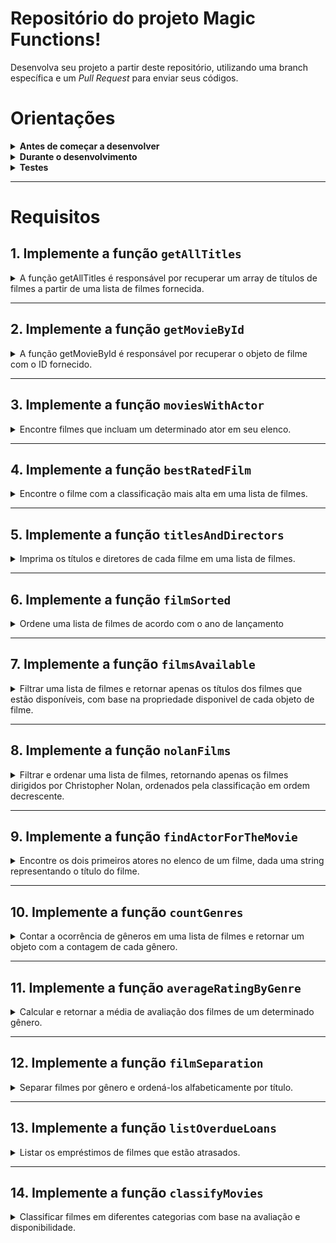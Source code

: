 
# Repositório do projeto Magic Functions!
	
Desenvolva seu projeto a partir deste repositório, utilizando uma branch específica e um _Pull Request_ para enviar seus códigos.

	
# Orientações
	
<details>
<summary><strong>Antes de começar a desenvolver</strong></summary><br />

1. Clone o repositório

	*  Use o comando: `git clone git@github.com:tryber/sd-023-a-project-zoo-functions.git`

* Entre na pasta do repositório que você acabou de clonar:

	*  `cd sd-023-a-project-zoo-functions`

2. Instale as dependências

	* Para isso, use o seguinte comando: `npm install`

3. Crie uma branch a partir da branch `main`

	* Verifique se você está na branch `main`
	  * Exemplo: `git branch`
	* Se não estiver, mude para a branch `main`
	  * Exemplo: `git checkout main`
	* Agora, crie uma branch para qual você vai submeter os `commits` do seu projeto:
		* Você deve criar uma branch no seguinte formato: `nome-de-usuario-nome-do-projeto`
		* Exemplo: `git checkout -b luiza-zoo-functions-project`

4. Adicione as mudanças ao _stage_ do Git e faça um `commit`
	* Verifique que as mudanças ainda não estão no _stage_
	  * Exemplo: `git status` (os arquivos no diretório `src` devem aparecer em vermelho)

	* Adicione o novo arquivo ao _stage_ do Git
	  * Exemplo: `git add .` (adicionando todas as mudanças - _que estavam em vermelho_ - ao stage do Git)
	  *  `git status` (deve aparecer listado os arquivos do diretório `src` em verde)

	* Faça o `commit` inicial
	  * Exemplo: `git commit -m 'iniciando o projeto. VAMOS COM TUDO :rocket:'` (fazendo o primeiro commit)
	*  `git status` (deve aparecer uma mensagem tipo _nothing to commit_ )

5. Adicione a sua branch com o novo `commit` ao repositório remoto

	* Usando o exemplo anterior: `git push -u origin luiza-zoo-functions-project`

6. Crie um novo `Pull Request`  _(PR)_
	* Vá até a página de _Pull Requests_ do [repositório no GitHub](https://github.com/tryber/sd-023-a-project-zoo-functions/pulls)
	* Clique no botão verde _"New pull request"_
	* Clique na caixa de seleção _"Compare"_ e escolha a sua branch **com atenção**
	* Coloque um título para o seu _Pull Request_
    * Exemplo: _"Cria tela de busca"_
	* Clique no botão verde _"Create pull request"_
	* Adicione uma descrição para o _Pull Request_ e clique no botão verde _"Create pull request"_
	*  **Não se preocupe em preencher mais nada por enquanto!**
	* Volte até a [página de _Pull Requests_ do repositório](https://github.com/tryber/sd-023-a-project-zoo-functions/pulls) e confira que o seu _Pull Request_ está criado.
	
</details>
	
<details>
<summary><strong>Durante o desenvolvimento</strong></summary><br />
	
* Faça `commits` das alterações que você fizer no código regularmente;
	
* Lembre-se de sempre após um (ou alguns) `commits` atualizar o repositório remoto;
	
* Os comandos que você utilizará com mais frequência são:
	
1. `git status` _(para verificar o que está em vermelho - fora do stage - e o que está em verde - no stage)_;
	
2. `git add` _(para adicionar arquivos ao stage do Git)_;
	
3. `git commit` _(para criar um commit com os arquivos que estão no stage do Git)_;
	
4. `git push -u origin nome-da-branch` _(para enviar o commit para o repositório remoto na primeira vez que fizer o `push` de uma nova branch)_;
	
5. `git push` _(para enviar o commit para o repositório remoto após o passo anterior)_.
	
</details>
	
<details>
<summary><strong>Testes</strong></summary><br />

Para que os testes sejam executados localmente, verifique se a versão do node na sua máquina é a `16` ou superior:

```bash
node -v
```

Caso a versão seja diferente, você pode utilizar o `nvm` para trocar de versão com o seguinte comando:

```bash
nvm use 16
```
	
Para testar todas funções no terminal, basta executar o comando abaixo:
	
```bash
npm test
```

Caso queira testar apenas uma função rode o comando abaixo:

```bash
npm test nome-do-arquivo
```

Por exemplo:

```bash
npm test 11-averageRatingByGenre.test
```
Ou somente o número:
```bash
npm test 11
```
</details>

---

# Requisitos

## 1. Implemente a função `getAllTitles`

<details>
  <summary>
  A função getAllTitles é responsável por recuperar um array de títulos de filmes a partir de uma lista de filmes fornecida.
  </summary> <br />

- Faça com que a função `getAllTitles` possa receber vários parâmetros;

- Retorne um array de títulos de filmes quando a função é chamada com entrada válida.;

- Retorne um array vazio quando a função é chamada com um array de entrada vazio.

**O que será testado:**

Caso receba um array de filmes por ex:
 <code>[  {
    id: 1,
    titulo: "Cidade de Deus",
    diretor: "Fernando Meirelles",
    genero: ["Drama", "Crime"],
    ...
   },
   {
    id: 2,
    titulo: "Jogos Mortais",
    diretor: "James Wan",
    genero: ["Terror", "Suspense"],
    ...
   }
   ...
  ]
  </code>

  Exemplo de saída:

  <code>["Cidade de Deus", "Jogos Mortais", ...] </code>

</details>

---

## 2. Implemente a função `getMovieById`

<details>
  <summary>
  A função getMovieById é responsável por recuperar o objeto de filme com o ID fornecido.
  </summary> <br />

- A função recebe o parâmetro `id`: que representa o id do filme a ser pesquisado.

- Utilize diretamente na função os filmes que vem no array de objetos que se encontra dentro do arquivo

- Retorne o objeto completo do filme com o ID fornecido. O objeto retornado deve ser igual ao filme correspondente no array de filmes.

- Deve retornar undefined se nenhum filme com o ID fornecido for encontrado.

- Deve retornar undefined se o parâmetro de ID não for fornecido.

- Deve retornar undefined se o parâmetro de ID não for um número.

- Deve retornar undefined se o parâmetro de ID não for fornecido.

**O que será testado:**

- Ao passar um ID de um filme é retornado o objeto respectivamente de ID

</details>

---

## 3. Implemente a função `moviesWithActor`

<details>
  <summary>
    Encontre filmes que incluam um determinado ator em seu elenco.
  </summary> <br />

- A função recebe o parâmetro `actor`: Uma string que representa o nome do ator a ser pesquisado.

- Utilize diretamente na função os filmes que vem no array de objetos que se encontra dentro do arquivo

- Retorne uma lista de objetos de filmes que representam os filmes que incluem o ator dado. Se nenhum filme corresponder aos critérios, um array vazio será retornada.

**O que será testado:**

- A função deve pesquisar em uma coleção de filmes e suas informações de elenco associadas.
  Deve identificar filmes que possuem o ator especificado em seu elenco.
  Deve retornar um array contendo esses filmes correspondentes.
	
</details>

---

## 4. Implemente a função `bestRatedFilm`

<details>
  <summary>
    Encontre o filme com a classificação mais alta em uma lista de filmes.
  </summary> <br />

  - Recebe o parâmetro `movies`: Uma lista de objetos de filmes, onde cada objeto possui uma propriedade `rating` que representa a classificação do filme.

  - Retorna o filme com a classificação mais alta na lista. Se a lista estiver vazia, retorna `undefined`

  **O que será testado:**

  - Se houver vários filmes com a classificação mais alta quando fornecida uma lista de filmes com classificações válidas, a função deve retornar o primeiro filme encontrado na lista.

  - Se a lista estiver vazia, a função deve retornar `undefined`

</details>

---

## 5. Implemente a função `titlesAndDirectors`

<details>
  <summary>
    Imprima os títulos e diretores de cada filme em uma lista de filmes.
  </summary> <br />

- Recebe o parâmetro `movies` que é um array contendo a lista de filmes 

**O que será testado:**

- A função deve iterar pelo array de filmes e imprimir no console o título e o diretor de cada filme no formato `"Título: {título} - Diretor: {diretor}"`.
  Deve lidar com diferentes cenários de entrada:
  Listas vazias não devem produzir nenhuma saída.
  Listas com um único filme devem imprimir as informações desse filme.

</details>

---

## 6. Implemente a função `filmSorted`

<details>
  <summary>
    Ordene uma lista de filmes de acordo com o ano de lançamento
  </summary> <br />

- Recebe o parâmetro `movies` que é um array contendo a lista de filmes

- Retorne uma nova lista de filmes ordenada pelo ano de lançamento, em ordem crescente.

**O que será testado:**

- A função deve criar um novo array de filmes ordenada pelo ano de lançamento.
  Não deve modificar o array original de filmes que foi fornecida como entrada.
  Deve lidar com diferentes cenários de entrada:
   array vazios devem resultar em array vazios.


</details>

---

## 7. Implemente a função `filmsAvailable`

<details>
  <summary>
    Filtrar uma lista de filmes e retornar apenas os títulos dos filmes que estão disponíveis, com base na propriedade disponivel de cada objeto de filme.
  </summary> <br />

- Recebe o parâmetro `movies` que é um array contendo a lista de filmes

- Retorna uma array de títulos de filmes disponíveis, onde cada título é uma string.

**O que será testado:**
- Identificar os filmes que possuem a propriedade disponivel como true.
  Deve criar um novo array contendo apenas os títulos desses filmes disponíveis.
  Deve lidar com diferentes cenários de entrada:
  array vazios devem resultar em array vazios.
  array com todos os filmes indisponíveis devem resultar em array vazios.
</details>

---

## 8. Implemente a função `nolanFilms`

<details>
  <summary>
    Filtrar e ordenar uma lista de filmes, retornando apenas os filmes dirigidos por Christopher Nolan, ordenados pela classificação em ordem decrescente.
  </summary> <br />

  - Recebe o parâmetro `movies` que é um array contendo a lista de filmes

  - Deve filtrar, mantendo apenas esses filmes dirigidos por Nolan.

  - Deve classificar o array filtrado pela propriedade avaliacao em ordem decrescente.

  - Deve retornar o array ordenado.

**O que será testado:**

- Retorne um novo array contendo apenas os filmes dirigidos por Christopher Nolan, ordenados pela classificação em ordem decrescente.

</details>

---

## 9. Implemente a função `findActorForTheMovie`

<details>
  <summary>
    Encontre os dois primeiros atores no elenco de um filme, dada uma string representando o título do filme.
  </summary> <br />

- Utilize diretamente na função os filmes que vem no array de objetos que se encontra dentro do arquivo

- Recebe o parâmetro `movieTitle`: Uma string representando o título do filme.

- Retorne um array contendo os dois primeiros nomes de atores do elenco do filme, ou uma mensagem de erro caso o filme não seja encontrado, ou o elenco seja indefinido, ou o título seja inválido.

**O que será testado:**

- Caso o filme seja encontrado, a função deve retornar um array contendo os dois primeiros nomes de atores do elenco do filme.

- Caso o filme não seja encontrado, ou o elenco seja indefinido, ou o título seja inválido, a função deve retornar uma mensagem de erro específica para cada caso.

- A função deve retornar uma mensagem de erro `"Filme não encontrado."` quando fornecido um título inválido.

- A função deve retornar uma mensagem de erro `"Filme não encontrado."` quando o filme possui elenco indefinido ou quando o título for nulo ou quando o título for uma string vazia..
</details>

---

## 10. Implemente a função `countGenres`

<details>
  <summary>
    Contar a ocorrência de gêneros em uma lista de filmes e retornar um objeto com a contagem de cada gênero.
  </summary> <br />

 - Recebe o parâmetro `movies` que é um array contendo a lista de filmes

 - A função deve retornar um objeto vazio quando a lista de filmes estiver vazia.

 - A função deve lidar corretamente com filmes que possuem gêneros repetidos, contabilizando-os de forma adequada.

 - A função deve retornar um objeto vazio quando todos os filmes na lista não possuem gêneros.

**O que será testado:**

- Retorne um objeto onde as chaves são os nomes dos gêneros e os valores são as respectivas contagens de ocorrências.

- Recebendo um array de filmes deve retornar:
- Exemplo de saída:
  <code>[
   "Aventura": 5,
    "Ação": 7,
    "Comédia": 1,
    "Drama": 4,
    ...
  ]</code>

</details>

---

## 11. Implemente a função `averageRatingByGenre`

<details>
  <summary>
    Calcular e retornar a média de avaliação dos filmes de um determinado gênero.
  </summary> <br />

- Recebe o parâmetro `genre`: Uma string representando o gênero do filme.

- Utilize diretamente na função os filmes que vem no array de objetos que se encontra dentro do arquivo

- A função deve buscar todos os filmes do gênero fornecido

- Caso não haja filmes para o gênero fornecido, a função deve retornar uma mensagem informando isso.

- Se houver filmes do gênero, a função deve calcular a soma de suas avaliações e dividir pelo número de filmes.

- A média de avaliação deve ser formatada com duas casas decimais e inserida em uma string informativa.


**O que será testado:**

- Retorne uma string contendo a média de avaliação dos filmes do gênero fornecido, formatada com duas casas decimais, ou uma mensagem de erro indicando:
- Ausência de filmes para o gênero fornecido.
- Parâmetro genre ausente, inválido (não string) ou vazio.

- a função deve retornar a mensagem `"O parâmetro é obrigatório."` quando a função não receber o parâmetro `genre` ou quando for uma `string` vazia no parâmetro

- a função deve retornar a mensagem `"O parâmetro tem que ser uma string."` quando a função receber no parâmetro `genre` um valor do tipo `number`

- a função deve retornar a mensagem `"Não há filmes do gênero Filme Clássico."` quando por exemplo a função receber no parâmetro `genre` um valor `"Filme Clássico"`

</details>

---

## 12. Implemente a função `filmSeparation`

<details>
  <summary>
    Separar filmes por gênero e ordená-los alfabeticamente por título.
  </summary> <br />

- Recebe o parâmetro `movies` que é um array de objetos contendo a lista de filmes

- Recebe o parâmetro `details` que é um booleano com padrão `true`. Parâmetro opcional indicando se deve incluir detalhes dos filmes na separação.

- Para cada filme:
  Criar uma lista para o gênero correspondente se ele ainda não existir no objeto de saída.
  Adicionar o filme à lista do gênero correspondente.
  Se o parâmetro details for true, incluir os detalhes do filme no objeto adicionado.
  Ordenar alfabeticamente cada objeto de filmes por título.
  Retornar o objeto final contendo todos os gêneros e seus filmes separados.

- A função deve separar os filmes corretamente por gênero, mesmo quando cada filme possui vários gêneros.
- A função deve ordenar alfabeticamente os filmes dentro de cada gênero.
- A função deve excluir os detalhes dos filmes quando o parâmetro `details` for `false`.
- A função deve retornar um objeto vazio quando a lista de filmes estiver vazia.
- A função deve retornar um objeto vazio quando a lista de filmes estiver vazia.
**O que será testado:**
- Retorna um objeto onde as chaves são os gêneros e os valores são listas de objetos de filmes pertencentes a esses gêneros. Cada objeto de filme pode incluir detalhes se o parâmetro details for true.

- Quando o parâmetro de `details` for `true`
Exemplo de saída:
<code>{
  "Comédia": [{"anoLancamento": 2009, "avaliacao": 7.7, "diretor": "Todd Phillips", "id": 25, "titulo": "Se Beber, Não Case"}], 
  "Drama": [{"anoLancamento": 2018, "avaliacao": 7.5, "diretor": "John Krasinski", "id": 24, "titulo": "Um Lugar Silencioso"}],
  "Suspense": [{"anoLancamento": 2018, "avaliacao": 7.5, "diretor": "John Krasinski", "id": 24, "titulo": "Um Lugar Silencioso"}], 
}</code>

- Quando o parâmetro de `details` for `false`
Exemplo de saída: <code>{
  "Aventura": ["Gladiador"], "Ação": ["Gladiador"], 
  "Comédia": ["Esqueceram de Mim"], 
  "Drama": ["A Chegada", "Clube da Luta", "Gladiador", "Interestelar"], 
}</code>

</details>

---

## 13. Implemente a função `listOverdueLoans`

<details>
  <summary>
    Listar os empréstimos de filmes que estão atrasados.
  </summary> <br />

- Recebe o parâmetro `movies` que é um array contendo a lista de filmes

- `movies`: Uma lista de objetos de filmes, onde cada objeto possui propriedades como id, titulo, emprestimos (lista de objetos de empréstimos com propriedades como dataEmprestimo e dataDevolucao).

- Para cada empréstimo:
  Verificar se a `dataDevolucao` é anterior à data atual (considerando a data atual do sistema).
  Se estiver atrasado, adicionar o empréstimo ao array de objetos de empréstimos atrasados, incluindo as propriedades status e id do filme.
  Retornar a lista de empréstimos atrasados.

  Dica: pesquise sobre a implementação de <code> <strong> new Date(); </strong> </code>

- A função deve retornar um array vazio quando o array de filmes estiver vazia.

- A função deve retornar um array de objetos contendo apenas os empréstimos atrasados.

- A função deve retornar um array vazio quando não houver empréstimos atrasados.

- A função deve retornar um array vazio quando nenhum filme possuir empréstimos.

- A função deve retornar um array vazio quando todos os empréstimos ainda não estiverem vencidos.

**O que será testado:**

- Retorna um array de objetos de empréstimos que estão atrasados, onde cada objeto possui propriedades como `id`, `titulo`, `dataEmprestimo`, `dataDevolucao` e `status` (definido como "atrasado").


</details>

---

## 14. Implemente a função `classifyMovies`

<details>
  <summary>
    Classificar filmes em diferentes categorias com base na avaliação e disponibilidade.
  </summary> <br />

  - Recebe o parâmetro `movies` que é um array contendo a lista de filmes

  - Para cada filme:
  Classificar o filme por avaliação, adicionando-o à lista correspondente dentro do objeto avaliacao.
  Classificar o filme por disponibilidade, adicionando-o à lista correspondente dentro do objeto disponibilidade.
  Retornar o objeto final contendo a classificação dos filmes.

  - A função deve retornar um objeto com as propriedades avaliacao e disponibilidade, cada uma com as subpropriedades esperadas.

  - A função deve classificar os filmes em três intervalos de avaliação e ordená-los por título dentro de cada intervalo.

  - A função deve classificar os filmes como disponíveis ou indisponíveis e ordená-los por título dentro de cada categoria.

  - A função deve retornar um objeto com listas vazias para todas as categorias quando a entrada estiver vazia.

  - A função deve retornar uma lista vazia para filmes indisponíveis quando todos os filmes estiverem disponíveis.

**O que será testado:**

- Um objeto contendo as seguintes propriedades:
  `avaliacao`: Um objeto com três chaves representando intervalos de avaliação `("0-4.9", "5.0-7.9", "8.0-10.0")`. Cada chave possui um valor que é uma lista de filmes ordenados por título dentro do intervalo de avaliação correspondente.
  `disponibilidade`: Um objeto com duas chaves:
  `disponiveis`: Uma lista de filmes disponíveis (propriedade disponivel como true) ordenados por título.
  `naoDisponiveis`: Uma lista de filmes indisponíveis (propriedade disponivel como false) ordenados por título.

  - Quando informa um array de objetos contendo a lista de filmes
  Exemplo de saída:  <code>{
  avaliacao:  {
    '0-4.9': [],
    '5.0-7.9': [
      {
        titulo: "A Chegada",
        diretor: "Denis Villeneuve",
        genero: ["Ficção Científica", "Drama"],
        anoLancamento: 2016,
        avaliacao: 7.9,
      },
      {
        titulo: "Amor Além da Vida",
        diretor: "Vincent Ward",
        genero: ["Romance", "Fantasia"],
        anoLancamento: 1998,
        avaliacao: 7.1,
      },
      {
        titulo: "Esqueceram de Mim",
        diretor: "Chris Columbus",
        genero: ["Comédia", "Família"],
        anoLancamento: 1990,
        avaliacao: 7.6,
      }
    ],}
  }</code>

</details>

</details>
